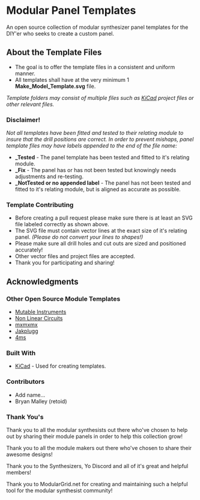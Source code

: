 # Modular Panel Templates

An open source collection of modular synthesizer panel templates for the DIY'er who seeks to create a custom panel.

## About the Template Files

* The goal is to offer the template files in a consistent and uniform manner.
* All templates shall have at the very minimum 1 **Make_Model_Template.svg** file.

*Template folders may consist of multiple files such as [KiCad](http://kicad-pcb.org/) project files or other relevant files.*

### Disclaimer!

*Not all templates have been fitted and tested to their relating module to insure that the drill positions are correct. In order to prevent mishaps, panel template files may have labels appended to the end of the file name:*

* **_Tested** - The panel template has been tested and fitted to it's relating module.
* **_Fix** - The panel has or has not been tested but knowingly needs adjustments and re-testing.
* **_NotTested or no appended label** - The panel has not been tested and fitted to it's relating module, but is aligned as accurate as possible.

### Template Contributing

* Before creating a pull request please make sure there is at least an SVG file labeled correctly as shown above.
* The SVG file must contain vector lines at the exact size of it's relating panel. *(Please do not convert your lines to shapes!)*
* Please make sure all drill holes and cut outs are sized and positioned accurately!
* Other vector files and project files are accepted.
* Thank you for participating and sharing!

## Acknowledgments

### Other Open Source Module Templates

* [Mutable Instruments](https://github.com/pichenettes/eurorack)
* [Non Linear Circuits](http://www.sdiy.org/pinky/data/data.html)
* [mxmxmx](https://github.com/mxmxmx)
* [Jakplugg](https://github.com/jakplugg)
* [4ms](https://4mscompany.com/)

### Built With

* [KiCad](http://kicad-pcb.org/) - Used for creating templates.

### Contributors

* Add name...
* Bryan Malley (retoid)

### Thank You's

Thank you to all the modular synthesists out there who've chosen to help out by sharing their module panels in order to help this collection grow!

Thank you to all the module makers out there who've chosen to share their awesome designs!

Thank you to the Synthesizers, Yo Discord and all of it's great and helpful members!

Thank you to ModularGrid.net for creating and maintaining such a helpful tool for the modular synthesist community!

